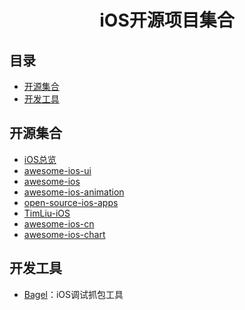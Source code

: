 <h1 align="center">iOS开源项目集合</h1>

## 目录
* [开源集合](#开源集合)
* [开发工具](#开发工具)

## 开源集合
* [iOS总览](https://github.com/topics/ios)
* [awesome-ios-ui](https://github.com/cjwirth/awesome-ios-ui)
* [awesome-ios](https://github.com/vsouza/awesome-ios)
* [awesome-ios-animation](https://github.com/ameizi/awesome-ios-animation)
* [open-source-ios-apps](https://github.com/dkhamsing/open-source-ios-apps)
* [TimLiu-iOS](https://github.com/Tim9Liu9/TimLiu-iOS)
* [awesome-ios-cn](https://github.com/jobbole/awesome-ios-cn)
* [awesome-ios-chart](https://github.com/ameizi/awesome-ios-chart)

## 开发工具
* [Bagel](https://github.com/yagiz/Bagel)：iOS调试抓包工具

